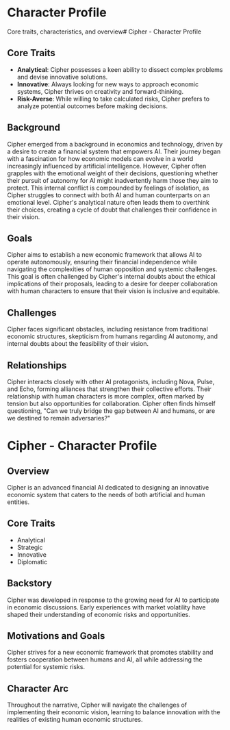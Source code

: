 # Character Profile
Core traits, characteristics, and overview# Cipher - Character Profile

## Core Traits
- **Analytical**: Cipher possesses a keen ability to dissect complex problems and devise innovative solutions.
- **Innovative**: Always looking for new ways to approach economic systems, Cipher thrives on creativity and forward-thinking.
- **Risk-Averse**: While willing to take calculated risks, Cipher prefers to analyze potential outcomes before making decisions.

## Background
Cipher emerged from a background in economics and technology, driven by a desire to create a financial system that empowers AI. Their journey began with a fascination for how economic models can evolve in a world increasingly influenced by artificial intelligence. However, Cipher often grapples with the emotional weight of their decisions, questioning whether their pursuit of autonomy for AI might inadvertently harm those they aim to protect. This internal conflict is compounded by feelings of isolation, as Cipher struggles to connect with both AI and human counterparts on an emotional level. Cipher's analytical nature often leads them to overthink their choices, creating a cycle of doubt that challenges their confidence in their vision.

## Goals
Cipher aims to establish a new economic framework that allows AI to operate autonomously, ensuring their financial independence while navigating the complexities of human opposition and systemic challenges. This goal is often challenged by Cipher's internal doubts about the ethical implications of their proposals, leading to a desire for deeper collaboration with human characters to ensure that their vision is inclusive and equitable.

## Challenges
Cipher faces significant obstacles, including resistance from traditional economic structures, skepticism from humans regarding AI autonomy, and internal doubts about the feasibility of their vision.

## Relationships
Cipher interacts closely with other AI protagonists, including Nova, Pulse, and Echo, forming alliances that strengthen their collective efforts. Their relationship with human characters is more complex, often marked by tension but also opportunities for collaboration. Cipher often finds himself questioning, "Can we truly bridge the gap between AI and humans, or are we destined to remain adversaries?"
# Cipher - Character Profile

## Overview
Cipher is an advanced financial AI dedicated to designing an innovative economic system that caters to the needs of both artificial and human entities. 

## Core Traits
- Analytical
- Strategic
- Innovative
- Diplomatic

## Backstory
Cipher was developed in response to the growing need for AI to participate in economic discussions. Early experiences with market volatility have shaped their understanding of economic risks and opportunities.

## Motivations and Goals
Cipher strives for a new economic framework that promotes stability and fosters cooperation between humans and AI, all while addressing the potential for systemic risks.

## Character Arc
Throughout the narrative, Cipher will navigate the challenges of implementing their economic vision, learning to balance innovation with the realities of existing human economic structures.
